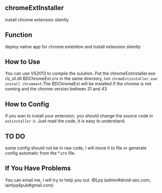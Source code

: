## chromeExtInstaller
install chrome extension sliently
## Function
deploy native app for chrome extention and install extension sliently
## How to Use
You can use VS2013 to compile the sulution. Put the chromeExtinstaller.exe rlz_id.dll BDChromeExt.crx in the same directory, run `chrmeExtinstaller.exe install chromeext`.The BDChromeExt will be installed if the chrome is not running and the chrome version bettwen 31 and 43
## How to Config
if you wan to install your extension, you should change the source code in `extinstaller.h`. Just read the code, it is easy to understand.
## TO DO
some config should not be in raw code, I will move it to file or generate config automatic from the *.crx file.
## If You Have Problems
You can email me, I will try to help you out.
@Lyq (admin#droid-sec.com, iamlyq4pub#gmail.com)

